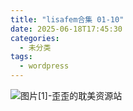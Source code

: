 ```yaml
---
title: "lisafem合集 01-10"
date: 2025-06-18T17:45:30
categories:
  - 未分类
tags:
  - wordpress
---
```


![图片[1]-歪歪的耽美资源站](/images/lisafem%e5%90%88%e9%9b%86-01-10-0.jpg)
